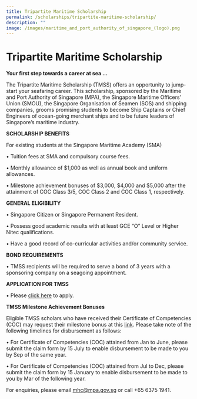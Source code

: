 ```yaml
---
title: Tripartite Maritime Scholarship
permalink: /scholarships/tripartite-maritime-scholarship/
description: ""
image: /images/maritime_and_port_authority_of_singapore_(logo).png
---
```

Tripartite Maritime Scholarship
===============================

**Your first step towards a career at sea …**

The Tripartite Maritime Scholarship (TMSS) offers an opportunity to jump-start your seafaring career. This scholarship, sponsored by the Maritime and Port Authority of Singapore (MPA), the Singapore Maritime Officers’ Union (SMOU), the Singapore Organisation of Seamen (SOS) and shipping companies, grooms promising students to become Ship Captains or Chief Engineers of ocean-going merchant ships and to be future leaders of Singapore’s maritime industry.

**SCHOLARSHIP BENEFITS**

For existing students at the Singapore Maritime Academy (SMA)

• Tuition fees at SMA and compulsory course fees.

• Monthly allowance of $1,000 as well as annual book and uniform allowances.

• Milestone achievement bonuses of $3,000, $4,000 and $5,000 after the attainment of COC Class 3/5, COC Class 2 and COC Class 1, respectively.

**GENERAL ELIGIBILITY**

• Singapore Citizen or Singapore Permanent Resident.

• Possess good academic results with at least GCE “O” Level or Higher Nitec qualifications.

• Have a good record of co-curricular activities and/or community service.

**BOND REQUIREMENTS**

• TMSS recipients will be required to serve a bond of 3 years with a sponsoring company on a seagoing appointment.

**APPLICATION FOR TMSS**

• Please [click here](https://form.gov.sg/640ed3eaeb5f8e0011c759d6) to apply.

**TMSS Milestone Achievement Bonuses**

Eligible TMSS scholars who have received their Certificate of Competencies (COC) may request their milestone bonus at this [link](https://form.gov.sg/5da0114f458d72001f8ee0d8). Please take note of the following timelines for disbursement as follows:

• For Certificate of Competencies (COC) attained from Jan to June, please submit the claim form by 15 July to enable disbursement to be made to you by Sep of the same year.

• For Certificate of Competencies (COC) attained from Jul to Dec, please submit the claim form by 15 January to enable disbursement to be made to you by Mar of the following year.

For enquiries, please email [mhc@mpa.gov.sg](mailto:mhc@mpa.gov.sg) or call +65 6375 1941.